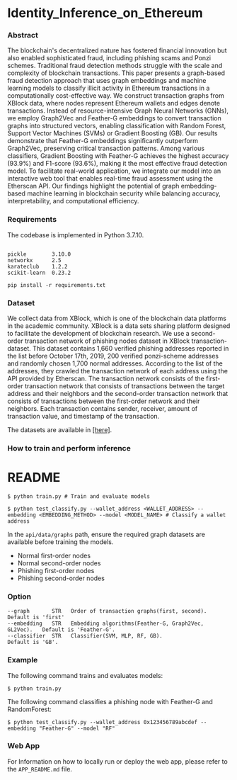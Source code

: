 # Identity_Inference_on_Ethereum

### Abstract

The blockchain's decentralized nature has fostered financial innovation but also enabled sophisticated fraud, including phishing scams and Ponzi schemes. Traditional fraud detection methods struggle with the scale and complexity of blockchain transactions. This paper presents a graph-based fraud detection approach that uses graph embeddings and machine learning models to classify illicit activity in Ethereum transactions in a computationally cost-effective way. 
We construct transaction graphs from XBlock data, where nodes represent  Ethereum wallets and edges denote transactions. Instead of resource-intensive Graph Neural Networks (GNNs), we employ Graph2Vec and Feather-G embeddings to convert transaction graphs into structured vectors, enabling classification with Random Forest, Support Vector Machines (SVMs) or Gradient Boosting (GB). Our results demonstrate that Feather-G embeddings significantly outperform Graph2Vec, preserving critical transaction patterns. Among various classifiers, Gradient Boosting with Feather-G achieves the highest accuracy (93.9\%) and F1-score (93.6\%), making it the most effective fraud detection model.
To facilitate real-world application, we integrate our model into an interactive web tool that enables real-time fraud assessment using the Etherscan API. Our findings highlight the potential of graph embedding-based machine learning in blockchain security while balancing accuracy, interpretability, and computational efficiency.

### Requirements

The codebase is implemented in Python 3.7.10.
```

pickle        3.10.0
networkx      2.5
karateclub    1.2.2
scikit-learn  0.23.2
```

```
pip install -r requirements.txt
```

### Dataset

We collect data from XBlock, which is one of the blockchain data platforms in the academic community. XBlock is a data sets sharing platform designed to facilitate the development of blockchain research. We use a second-order transaction network of phishing nodes dataset in XBlock transaction-dataset. This dataset contains 1,660 verified phishing addresses reported in the list before October 17th, 2019, 200 verified ponzi-scheme addresses and randomly chosen 1,700 normal addresses. According to the list of the addresses, they crawled the transaction network of each address using the API provided by Etherscan. The transaction network consists of the first-order transaction network that consists of transactions between the target address and their neighbors and the second-order transaction network that consists of transactions between the first-order network and their neighbors. Each transaction contains sender, receiver, amount of transaction value, and timestamp of the transaction.

The datasets are available in [[here]](http://xblock.pro/tx/).

### How to train and perform inference

# README

```
$ python train.py # Train and evaluate models
```

```
$ python test_classify.py --wallet_address <WALLET_ADDRESS> --embedding <EMBEDDING_METHOD> --model <MODEL_NAME> # Classify a wallet address
```

In the `api/data/graphs` path, ensure the required graph datasets are available before training the models.

- Normal first-order nodes
- Normal second-order nodes
- Phishing first-order nodes
- Phishing second-order nodes

### Option

```
--graph       STR   Order of transaction graphs(first, second).           Default is 'first'
--embedding   STR   Embedding algorithms(Feather-G, Graph2Vec, GL2Vec).   Default is 'Feather-G'.
--classifier  STR   Classifier(SVM, MLP, RF, GB).                         Default is 'GB'.
```

### Example

The following command trains and evaluates models:

```
$ python train.py
```

The following command classifies a phishing node with Feather-G and RandomForest:

```
$ python test_classify.py --wallet_address 0x123456789abcdef --embedding "Feather-G" --model "RF"
```

### Web App

For Information on how to locally run or deploy the web app, please refer to the `APP_README.md` file.
```
